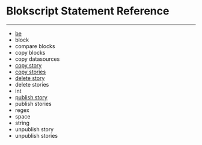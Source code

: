 # Blokscript Statement Reference

----------
* [be](be.html)
* block
* compare blocks
* copy blocks
* copy datasources
* [copy story](copy-story.html)
* [copy stories](copy-stories.html)
* [delete story](delete-story.html)
* delete stories
* int
* [publish story](publish-story.html)
* publish stories
* regex
* space
* string
* unpublish story
* unpublish stories
